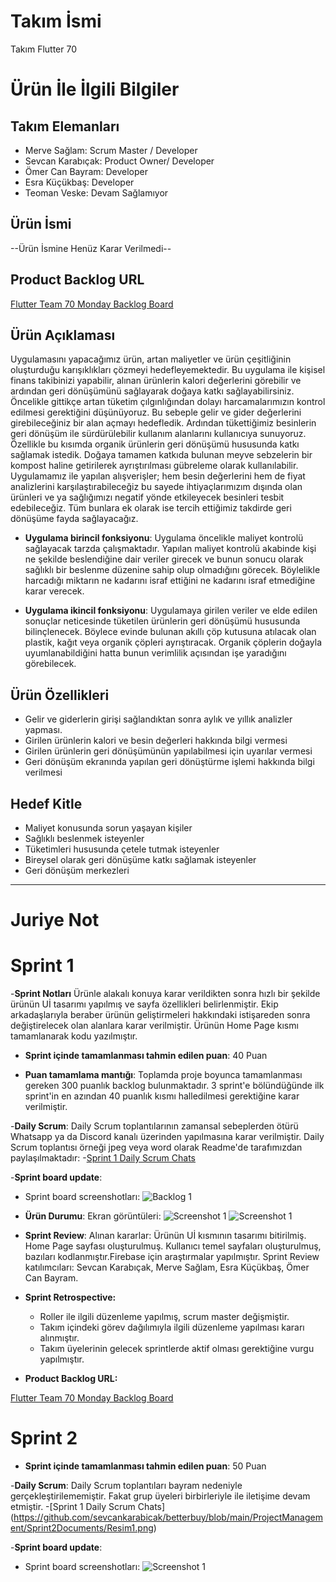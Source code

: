 # **Takım İsmi**
 
Takım Flutter 70

# Ürün İle İlgili Bilgiler

## Takım Elemanları
- Merve Sağlam: Scrum Master / Developer
- Sevcan Karabıçak: Product Owner/ Developer
- Ömer Can Bayram: Developer
- Esra Küçükbaş: Developer
- Teoman Veske: Devam Sağlamıyor

## Ürün İsmi

--Ürün İsmine Henüz Karar Verilmedi--

## Product Backlog URL

[Flutter Team 70 Monday Backlog Board](https://miro.com/app/board/uXjVM9yMjks=/)

## Ürün Açıklaması

Uygulamasını yapacağımız ürün, artan maliyetler ve ürün çeşitliğinin oluşturduğu karışıklıkları çözmeyi hedefleyemektedir. Bu uygulama ile kişisel finans takibinizi yapabilir, alınan ürünlerin kalori değerlerini görebilir ve ardından geri dönüşümünü sağlayarak doğaya katkı sağlayabilirsiniz. Öncelikle gittikçe artan tüketim çılgınlığından dolayı harcamalarımızın kontrol edilmesi gerektiğini düşünüyoruz. Bu sebeple gelir ve gider değerlerini girebileceğiniz bir alan açmayı hedefledik.  Ardından tükettiğimiz besinlerin geri dönüşüm ile sürdürülebilir kullanım alanlarını kullanıcıya sunuyoruz. Özellikle bu kısımda organik ürünlerin geri dönüşümü hususunda katkı sağlamak istedik. Doğaya tamamen katkıda bulunan meyve sebzelerin bir kompost haline getirilerek ayrıştırılması gübreleme olarak kullanılabilir. Uygulamamız ile  yapılan alışverişler; hem besin değerlerini hem de fiyat analizlerini karşılaştırabileceğiz bu sayede  ihtiyaçlarımızım dışında olan ürünleri ve ya sağlığımızı negatif yönde etkileyecek besinleri tesbit edebileceğiz. Tüm bunlara ek olarak ise tercih ettiğimiz takdirde geri dönüşüme fayda sağlayacağız. 

- **Uygulama birincil fonksiyonu**: Uygulama öncelikle maliyet kontrolü sağlayacak tarzda çalışmaktadır. Yapılan maliyet kontrolü akabinde kişi ne şekilde beslendiğine dair veriler girecek ve bunun sonucu olarak sağlıklı bir beslenme düzenine sahip olup olmadığını görecek. Böylelikle harcadığı miktarın ne kadarını israf ettiğini ne kadarını israf etmediğine karar verecek.

- **Uygulama ikincil fonksiyonu**: Uygulamaya girilen veriler ve elde edilen sonuçlar neticesinde tüketilen ürünlerin geri dönüşümü hususunda bilinçlenecek. Böylece evinde bulunan akıllı çöp kutusuna atılacak olan plastik, kağıt veya organik çöpleri ayrıştıracak. Organik çöplerin doğayla uyumlanabildiğini hatta bunun verimlilik açısından işe yaradığını görebilecek. 

## Ürün Özellikleri

- Gelir ve giderlerin girişi sağlandıktan sonra aylık ve yıllık analizler yapması.
- Girilen ürünlerin kalori ve besin değerleri hakkında bilgi vermesi
- Girilen ürünlerin geri dönüşümünün yapılabilmesi için uyarılar vermesi
- Geri dönüşüm ekranında yapılan geri dönüştürme işlemi hakkında bilgi verilmesi

## Hedef Kitle

- Maliyet konusunda sorun yaşayan kişiler
- Sağlıklı beslenmek isteyenler
- Tüketimleri hususunda çetele tutmak isteyenler
- Bireysel olarak geri dönüşüme katkı sağlamak isteyenler
- Geri dönüşüm merkezleri
---
# Juriye Not


# Sprint 1

-**Sprint Notları**
Ürünle alakalı konuya karar verildikten sonra hızlı bir şekilde ürünün Uİ tasarımı yapılmış ve sayfa özellikleri belirlenmiştir. Ekip arkadaşlarıyla beraber ürünün geliştirmeleri hakkındaki istişareden sonra değiştirelecek olan alanlara karar verilmiştir. Ürünün Home Page kısmı tamamlanarak kodu yazılmıştır. 

- **Sprint içinde tamamlanması tahmin edilen puan**: 40 Puan


- **Puan tamamlama mantığı**: Toplamda proje boyunca tamamlanması gereken 300 puanlık backlog bulunmaktadır. 3 sprint'e bölündüğünde ilk sprint'in en azından 40 puanlık kısmı halledilmesi gerektiğine karar verilmiştir. 


-**Daily Scrum**: Daily Scrum toplantılarının zamansal sebeplerden ötürü Whatsapp ya da Discord kanalı üzerinden yapılmasına karar verilmiştir. Daily Scrum toplantısı örneği jpeg veya word olarak Readme'de tarafımızdan paylaşılmaktadır:
-[Sprint 1 Daily Scrum Chats](https://github.com/sevcankarabicak/betterbuy/blob/main/ProjectManagement/Sprint1Documents/DailyScrumMeetingNotesSprint1.docx)

-**Sprint board update**:
- Sprint board screenshotları: 
![Backlog 1](https://github.com/sevcankarabicak/betterbuy/blob/main/ProjectManagement/Sprint1Documents/1.jpeg)

- **Ürün Durumu**: Ekran görüntüleri:
  ![Screenshot 1](https://github.com/sevcankarabicak/betterbuy/blob/main/ProjectManagement/Sprint1Documents/3.png)
   ![Screenshot 1](https://github.com/sevcankarabicak/betterbuy/blob/main/ProjectManagement/Sprint1Documents/4.jpeg)

- **Sprint Review**: 
Alınan kararlar: Ürünün Uİ kısmının tasarımı bitirilmiş. Home Page sayfası oluşturulmuş. Kullanıcı temel sayfaları oluşturulmuş, bazıları kodlanmıştır.Firebase için araştırmalar yapılmıştır. Sprint Review katılımcıları: Sevcan Karabıçak, Merve Sağlam, Esra Küçükbaş, Ömer Can Bayram.

- **Sprint Retrospective:**
  - Roller ile ilgili düzenleme yapılmış, scrum master değişmiştir.
  - Takım içindeki görev dağılımıyla ilgili düzenleme yapılması kararı alınmıştır.
  - Takım üyelerinin gelecek sprintlerde aktif olması gerektiğine vurgu yapılmıştır.

- **Product Backlog URL:**
  
[Flutter Team 70 Monday Backlog Board](https://miro.com/app/board/uXjVM9yMjks=/)

# Sprint 2

- **Sprint içinde tamamlanması tahmin edilen puan**: 50 Puan

-**Daily Scrum**: Daily Scrum toplantıları bayram nedeniyle gerçekleştirilememiştir. Fakat grup üyeleri birbirleriyle ile iletişime devam etmiştir.
-[Sprint 1 Daily Scrum Chats] (https://github.com/sevcankarabicak/betterbuy/blob/main/ProjectManagement/Sprint2Documents/Resim1.png)

-**Sprint board update**:
- Sprint board screenshotları:
   ![Screenshot 1](https://github.com/sevcankarabicak/betterbuy/blob/main/ProjectManagement/Sprint2Documents/giri%C5%9F%20ekran%C4%B1.jpeg)

